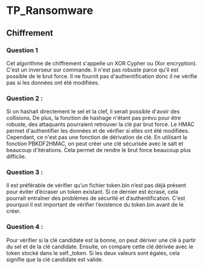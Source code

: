 # TP_Ransomware

## Chiffrement

### Question 1

Cet algorithme de chiffrement s'appelle un XOR Cypher ou (Xor encryption). C'est un inverseur sur commande. Il n'est pas robuste parce qu'il est possible de le brut force. Il ne fournit pas d'authentification donc il ne vérifie pas si les données ont été modifiées.

### Question 2 : 

Si on hashait directement le sel et la clef, il serait possible d'avoir des collisions. De plus, la fonction de hashage n'étant pas prévu pour être robuste, des attaquants pourraient retrouver la clé par brut force. Le HMAC permet d'authentifier les données et de vérifier si elles ont été modifiées. Cependant, ce n'est pas une fonction de dérivation de clé. En utilisant la fonction PBKDF2HMAC, on peut créer une clé sécurisée avec le salt et beaucoup d'itérations. Cela permet de rendre le brut force beaucoup plus difficile. 

### Question 3 :

Il est préférable de vérifier qu’un fichier token.bin n’est pas déjà présent pour éviter d’écraser un token existant. Si ce dernier est écrasé, cela pourrait entraîner des problèmes de sécurité et d’authentification. C'est pourquoi il est important de vérifier l’existence du token.bin avant de le créer.

### Question 4 :

Pour vérifier si la clé candidate est la bonne, on peut dériver une clé à partir du sel et de la clé candidate. Ensuite, on compare cette clé dérivée avec le token stocké dans le self._token. Si les deux valeurs sont égales, cela signifie que la clé candidate est valide.